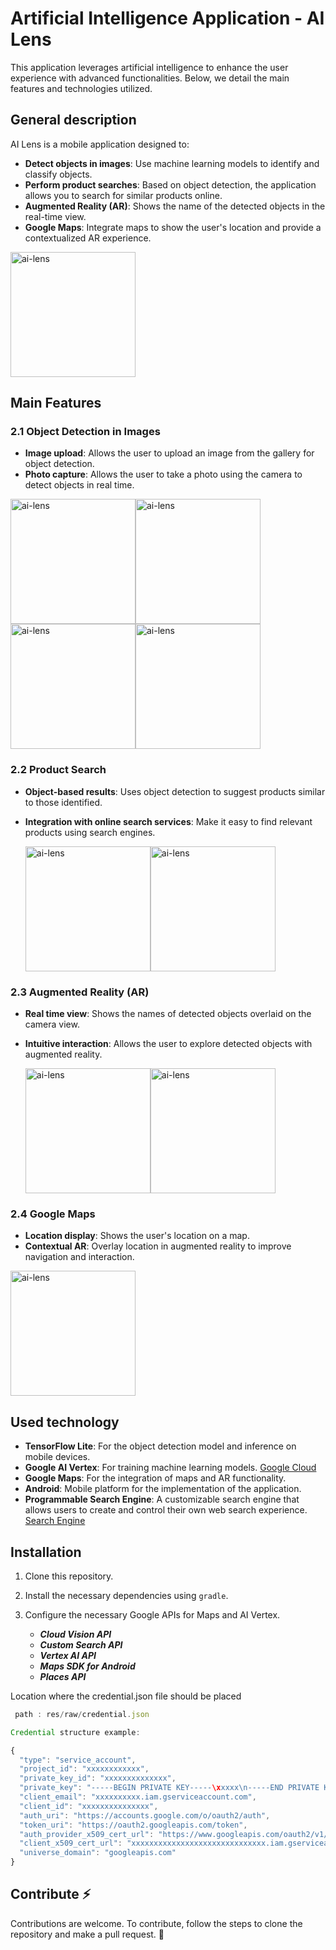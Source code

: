 # Artificial Intelligence Application - AI Lens

This application leverages artificial intelligence to enhance the user experience with advanced functionalities. Below, we detail the main features and technologies utilized.

## General description

AI Lens is a mobile application designed to:

- **Detect objects in images**: Use machine learning models to identify and classify objects.
- **Perform product searches**: Based on object detection, the application allows you to search for similar products online.
- **Augmented Reality (AR)**: Shows the name of the detected objects in the real-time view.
- **Google Maps**: Integrate maps to show the user's location and provide a contextualized AR experience.

 <img src="images/ai-lens.png" alt="ai-lens" width="200"/>

## Main Features

### 2.1 Object Detection in Images

- **Image upload**: Allows the user to upload an image from the gallery for object detection.
- **Photo capture**: Allows the user to take a photo using the camera to detect objects in real time.
  
<div style="display: flex;">
 <img src="images/galery.png" alt="ai-lens" width="200"/>
 <img src="images/galery2.png" alt="ai-lens" width="200"/>
</div>

<div style="display: flex;">
 <img src="images/picture.png" alt="ai-lens" width="200"/>
 <img src="images/picture2.png" alt="ai-lens" width="200"/>
</div>
  
### 2.2 Product Search

- **Object-based results**: Uses object detection to suggest products similar to those identified.
- **Integration with online search services**: Make it easy to find relevant products using search engines.
  
   <div style="display: flex;">
     <img src="images/galery3.png" alt="ai-lens" width="200"/>
     <img src="images/picture3.png" alt="ai-lens" width="200"/>
   </div>
   
### 2.3 Augmented Reality (AR)

- **Real time view**: Shows the names of detected objects overlaid on the camera view.
- **Intuitive interaction**: Allows the user to explore detected objects with augmented reality.

   <div style="display: flex;">
     <img src="images/ra.png" alt="ai-lens" width="200"/>
     <img src="images/ra2.png" alt="ai-lens" width="200"/>
   </div>
   
### 2.4 Google Maps

- **Location display**: Shows the user's location on a map.
- **Contextual AR**: Overlay location in augmented reality to improve navigation and interaction.

<img src="images/maps2.jpg" alt="ai-lens" width="200"/>

## Used technology

- **TensorFlow Lite**: For the object detection model and inference on mobile devices.   
- **Google AI Vertex**: For training machine learning models.              [Google Cloud](https://console.cloud.google.com/vertex-ai?referrer=search&project=marine-balm-424004-g6)
- **Google Maps**: For the integration of maps and AR functionality.
- **Android**: Mobile platform for the implementation of the application.
- **Programmable Search Engine**: A customizable search engine that allows users to create and control their own web search experience.   [Search Engine](https://programmablesearchengine.google.com/)

## Installation

1. Clone this repository.
2. Install the necessary dependencies using `gradle`.
3. Configure the necessary Google APIs for Maps and AI Vertex.

    - ***Cloud Vision API***
    - ***Custom Search API***
    - ***Vertex AI API***
    - ***Maps SDK for Android***
    - ***Places API***

Location where the credential.json file should be placed

```javascript
 path : res/raw/credential.json

Credential structure example:

{
  "type": "service_account",
  "project_id": "xxxxxxxxxxxx",
  "private_key_id": "xxxxxxxxxxxxxx",
  "private_key": "-----BEGIN PRIVATE KEY-----\xxxxx\n-----END PRIVATE KEY-----\n",
  "client_email": "xxxxxxxxxx.iam.gserviceaccount.com",
  "client_id": "xxxxxxxxxxxxxxx",
  "auth_uri": "https://accounts.google.com/o/oauth2/auth",
  "token_uri": "https://oauth2.googleapis.com/token",
  "auth_provider_x509_cert_url": "https://www.googleapis.com/oauth2/v1/certs",
  "client_x509_cert_url": "xxxxxxxxxxxxxxxxxxxxxxxxxxxxxx.iam.gserviceaccount.com",
  "universe_domain": "googleapis.com"
}

```


## Contribute ⚡

Contributions are welcome. To contribute, follow the steps to clone the repository and make a pull request. 🚀
